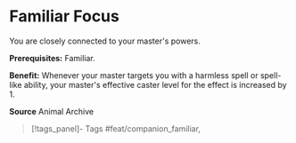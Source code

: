 ﻿---
cssclass: [feats]

---
# Familiar Focus

You are closely connected to your master's powers.

**Prerequisites:** Familiar.

**Benefit:** Whenever your master targets you with a harmless spell or spell-like ability, your master's effective caster level for the effect is increased by 1.

**Source** Animal Archive
>[!tags_panel]- Tags
> #feat/companion_familiar, 